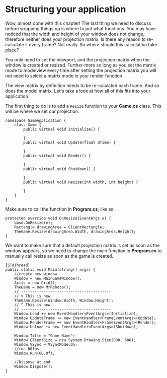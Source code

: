 # Structuring your application

Wow, almost done with this chapter! The last thing we need to discuss before wrapping things up is where to put what functions. You may have noticed that the width and height of your window does not change, therefore neither does your projection matrix. Is there any reason to re-calculate it every frame? Not really. So where should this calculation take place?

You only need to set the viewport, and the projection matrix when the window is created or resized. Further-more so long as you set the matrix mode to modelview every time after setting the projection matrix you will not need to select a matrix mode in your render function.

The view matrix by definition needs to be re-calulated each frame. And so does the model matrix. Let's take a look at how all of this fits into your application.

The first thing to do is to add a ```Resize``` function to your __Game.cs__ class. This will be where we set our projection:

```
namespace GameApplication {
    class Game {
        public virtual void Initialize() {

        }
        public virtual void Update(float dTime) {

        }
        public virtual void Render() {

        }
        public virtual void Shutdown() {

        }
        public virtual void Resize(int width, int height) {

        }
    }
}
```

Make sure to call the function in __Program.cs__, like so

```
protected override void OnResize(EventArgs e) {
    base.OnResize(e);
    Rectangle drawingArea = ClientRectangle;
    TheGame.Resize(drawingArea.Width, drawingArea.Height);
}
```

We want to make sure that a default projection matrix is set as soon as the window appears, so we need to change the main function in __Program.cs__ to manually call resize as soon as the game is created.

```
[STAThread]
public static void Main(string[] args) {
    //create new window
    Window = new MainGameWindow();
    Axiis = new Grid();
    TheGame = new MrRoboto();
    // ----------------------------------------
    // v This is new
    TheGame.Resize(Window.Width, Window.Height);
    // ^ This is new
    // ----------------------------------------
    Window.Load += new EventHandler<EventArgs>(Initialize);
    Window.UpdateFrame += new EventHandler<FrameEventArgs>(Update);
    Window.RenderFrame += new EventHandler<FrameEventArgs>(Render);
    Window.Unload += new EventHandler<EventArgs>(Shutdown);

    Window.Title = "Game Name";
    Window.ClientSize = new System.Drawing.Size(800, 600);
    Window.VSync = VSyncMode.On;
    //run 60fps
    Window.Run(60.0f);

    //Dispose at end
    Window.Dispose();
}
```
